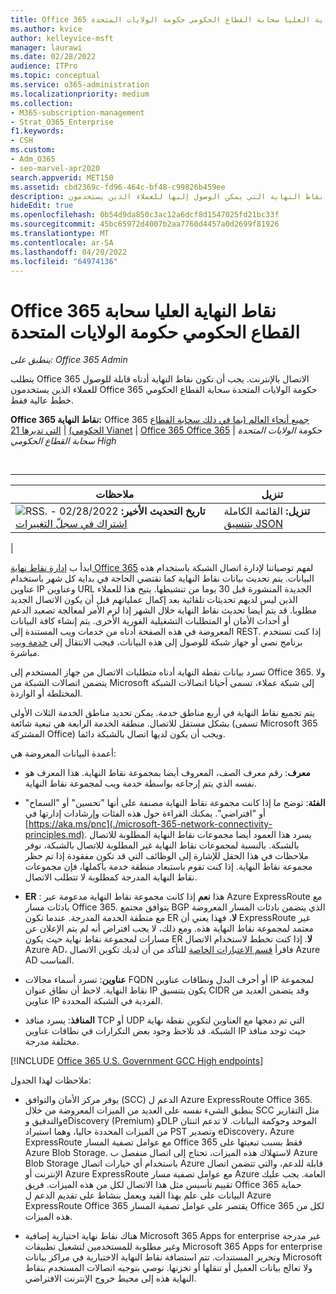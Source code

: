 ```yaml
---
title: Office 365 نقاط النهاية العليا سحابة القطاع الحكومي حكومة الولايات المتحدة
ms.author: kvice
author: kelleyvice-msft
manager: laurawi
ms.date: 02/28/2022
audience: ITPro
ms.topic: conceptual
ms.service: o365-administration
ms.localizationpriority: medium
ms.collection:
- M365-subscription-management
- Strat_O365_Enterprise
f1.keywords:
- CSH
ms.custom:
- Adm_O365
- seo-marvel-apr2020
search.appverid: MET150
ms.assetid: cbd2369c-fd96-464c-bf48-c99826b459ee
description: في هذه المقالة، ستجد نقاط النهاية التي يمكن الوصول إليها للعملاء الذين يستخدمون Office 365 حكومة الولايات المتحدة سحابة القطاع الحكومي خطط عالية.
hideEdit: true
ms.openlocfilehash: 0b54d9da850c3ac12a6dcf8d1547025fd21bc33f
ms.sourcegitcommit: 45bc65972d4007b2aa7760d4457a0d2699f81926
ms.translationtype: MT
ms.contentlocale: ar-SA
ms.lasthandoff: 04/20/2022
ms.locfileid: "64974136"
---
```

# <a name="office-365-us-government-gcc-high-endpoints"></a>Office 365 نقاط النهاية العليا سحابة القطاع الحكومي حكومة الولايات المتحدة

*ينطبق على: Office 365 Admin*

يتطلب Office 365 الاتصال بالإنترنت. يجب أن تكون نقاط النهاية أدناه قابلة للوصول للعملاء الذين يستخدمون Office 365 حكومة الولايات المتحدة سحابة القطاع الحكومي خطط عالية فقط.
  
 **Office 365 نقاط النهاية:** Office 365 [جميع أنحاء العالم (بما في ذلك سحابة القطاع الحكومي)](urls-and-ip-address-ranges.md) \| [التي تديرها 21 Vianet](urls-and-ip-address-ranges-21vianet.md) \| [Office 365 Office 365](microsoft-365-u-s-government-dod-endpoints.md) \| حكومة *الولايات المتحدة سحابة القطاع الحكومي High*

<br>

****

|ملاحظات|تنزيل|
|---|---|
|**تاريخ التحديث الأخير:** 02/28/2022 - ![RSS.](../media/5dc6bb29-25db-4f44-9580-77c735492c4b.png) [اشتراك في سجلّ التغييرات](https://endpoints.office.com/version/USGOVGCCHigh?allversions=true&format=rss&clientrequestid=b10c5ed1-bad1-445f-b386-b919946339a7)|**تنزيل:** القائمة الكاملة [بتنسيق JSON](https://endpoints.office.com/endpoints/USGOVGCCHigh?clientrequestid=b10c5ed1-bad1-445f-b386-b919946339a7)|
|

 ابدأ ب [إدارة نقاط نهاية Office 365](managing-office-365-endpoints.md) لفهم توصياتنا لإدارة اتصال الشبكة باستخدام هذه البيانات. يتم تحديث بيانات نقاط النهاية كما تقتضي الحاجة في بداية كل شهر باستخدام عناوين IP وعناوين URL الجديدة المنشورة قبل 30 يوما من تنشيطها. يتيح هذا للعملاء الذين ليس لديهم تحديثات تلقائية بعد إكمال عملياتهم قبل أن يكون الاتصال الجديد مطلوبا. قد يتم أيضا تحديث نقاط النهاية خلال الشهر إذا لزم الأمر لمعالجة تصعيد الدعم أو أحداث الأمان أو المتطلبات التشغيلية الفورية الأخرى. يتم إنشاء كافة البيانات المعروضة في هذه الصفحة أدناه من خدمات ويب المستندة إلى REST. إذا كنت تستخدم برنامج نصي أو جهاز شبكة للوصول إلى هذه البيانات، فيجب الانتقال إلى [خدمة ويب](microsoft-365-ip-web-service.md) مباشرة.

تسرد بيانات نقطة النهاية أدناه متطلبات الاتصال من جهاز المستخدم إلى Office 365. ولا يتضمن اتصالات الشبكة من Microsoft إلى شبكة عملاء، تسمى أحيانا اتصالات الشبكة المختلطة أو الواردة.

يتم تجميع نقاط النهاية في أربع مناطق خدمة. يمكن تحديد مناطق الخدمة الثلاث الأولى بشكل مستقل للاتصال. منطقة الخدمة الرابعة هي تبعية شائعة (تسمى Microsoft 365 المشتركة Office) ويجب أن يكون لديها اتصال بالشبكة دائما.

أعمدة البيانات المعروضة هي:

- **معرف**: رقم معرف الصف، المعروف أيضا بمجموعة نقاط النهاية. هذا المعرف هو نفسه الذي يتم إرجاعه بواسطة خدمة ويب لمجموعة نقاط النهاية.

- **الفئة**: توضح ما إذا كانت مجموعة نقاط النهاية مصنفة على أنها "تحسين" أو "السماح" أو "افتراضي". يمكنك القراءة حول هذه الفئات وإرشادات إدارتها في [https://aka.ms/pnc](./microsoft-365-network-connectivity-principles.md). يسرد هذا العمود أيضا مجموعات نقاط النهاية المطلوبة للاتصال بالشبكة. بالنسبة لمجموعات نقاط النهاية غير المطلوبة للاتصال بالشبكة، نوفر ملاحظات في هذا الحقل للإشارة إلى الوظائف التي قد تكون مفقودة إذا تم حظر مجموعة نقاط النهاية. إذا كنت تقوم باستبعاد منطقة خدمة بأكملها، فإن مجموعات نقاط النهاية المدرجة كمطلوبة لا تتطلب الاتصال.

- **ER** : هذا **نعم** إذا كانت مجموعة نقاط النهاية مدعومة عبر Azure ExpressRoute مع بادئات مسار Office 365. يتوافق مجتمع BGP الذي يتضمن بادئات المسار المعروضة مع منطقة الخدمة المدرجة. عندما تكون ER **لا**، فهذا يعني أن ExpressRoute غير معتمد لمجموعة نقاط النهاية هذه. ومع ذلك، لا يجب افتراض أنه لم يتم الإعلان عن مسارات لمجموعة نقاط نهاية حيث يكون ER **لا**. إذا كنت تخطط لاستخدام الاتصال Azure AD، فاقرأ [قسم الاعتبارات الخاصة](/azure/active-directory/hybrid/reference-connect-instances#microsoft-azure-government) للتأكد من أن لديك تكوين الاتصال Azure AD المناسب.

- **عناوين**: تسرد أسماء مجالات FQDN أو أحرف البدل ونطاقات عناوين IP لمجموعة نقاط النهاية. لاحظ أن نطاق عنوان IP يكون بتنسيق CIDR وقد يتضمن العديد من عناوين IP الفردية في الشبكة المحددة.

- **المنافذ**: يسرد منافذ TCP أو UDP التي تم دمجها مع العناوين لتكوين نقطة نهاية الشبكة. قد تلاحظ وجود بعض التكرارات في نطاقات عناوين IP حيث توجد منافذ مختلفة مدرجة.

[!INCLUDE [Office 365 U.S. Government GCC High endpoints](../includes/office-365-u.s.-government-gcc-high-endpoints.md)]

ملاحظات لهذا الجدول:

- يوفر مركز الأمان والتوافق (SCC) الدعم ل Azure ExpressRoute Office 365. ينطبق الشيء نفسه على العديد من الميزات المعروضة من خلال SCC مثل التقارير والتدقيق وeDiscovery (Premium) وDLP الموحد وحوكمة البيانات. لا تدعم اثنتان من الميزات المحددة حاليا، وهما استيراد PST وتصدير eDiscovery، Azure ExpressRoute مع عوامل تصفية المسار Office 365 فقط بسبب تبعيتها على Azure Blob Storage. لاستهلاك هذه الميزات، تحتاج إلى اتصال منفصل ب Azure Blob Storage باستخدام أي خيارات اتصال Azure قابلة للدعم، والتي تتضمن اتصال الإنترنت أو Azure ExpressRoute مع عوامل تصفية مسار Azure العامة. يجب عليك تقييم تأسيس مثل هذا الاتصال لكل من هذه الميزات. فريق Office 365 حماية البيانات على علم بهذا القيد ويعمل بنشاط على تقديم الدعم ل Azure ExpressRoute Office 365 يقتصر على عوامل تصفية المسار Office 365 لكل من هذه الميزات.

- هناك نقاط نهاية اختيارية إضافية Microsoft 365 Apps for enterprise غير مدرجة وغير مطلوبة للمستخدمين لتشغيل تطبيقات Microsoft 365 Apps for enterprise وتحرير المستندات. تتم استضافة نقاط النهاية الاختيارية في مراكز بيانات Microsoft ولا تعالج بيانات العميل أو تنقلها أو تخزنها. نوصي بتوجيه اتصالات المستخدم بنقاط النهاية هذه إلى محيط خروج الإنترنت الافتراضي.
